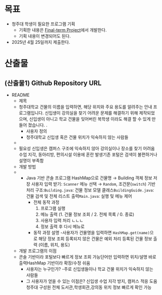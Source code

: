 # 목표

- 청주대 학생이 필요한 프로그램 기획
	- 기획한 내용은 [Final-term Project](Final-term%20Project.md)에서 개발한다.
	- 기획 내용이 변경되어도 된다.
- 2025년 4월 25일까지 제출한다.

# 산출물

## (산출물1) Github Repository URL

- README
	- 제목
	- 청주대학교 건물의 이름을 입력하면, 해당 위치와 주요 용도를 알려주는 안내 프로그램입니다. 신입생이 강의실을 찾기 어려운 문제를 해결하기 위해 제작되었으며, 신입생이 아니고 학교 건물을 잊어버린 복학생 이라도 해결 할 수 있게 만들어 졌습니다.
		.
		- 사용자 정의
		- 청주대학교 신입생 혹은 건물 위치가 익숙하지 않는 사람들
	-
	- 필요성
		신입생은 캠퍼스 구조에 익숙하지 않아 강의실이나 장소를 찾기 어려움수업 지각, 동아리방, 편의시설 이용에 혼란 발생기존 포털은 검색이 불편하거나 설명이 부족함
	- 개발 방법
	- - Java 기반 콘솔 프로그램   HashMap으로 건물명 → Building 객체 정보 저장   사용자 입력 받기: `Scanner`  메뉴 선택 → `Random`, 조건문(`switch`) 기반 처리  구조:`Building.java`: 건물 정보 모델 클래스`BuildingGuide.java`: 건물 검색 및 전체 리스트 출력`Main.java`: 실행 및 메뉴 제어
		- 전체 동작 과정
			1. 프로그램 실행  
			2. 메뉴 출력 (1. 건물 정보 조회 / 2. 전체 목록 / 0. 종료)  
			3. 사용자 입력 처리  ㄴㄴㄴ
			4. 정보 출력 후 다시 메뉴로
		- 동작 과정 설명
		-사용자가 건물명을 입력하면 `HashMap.get(name)`으로 해당 정보 조회   등록되지 않은 건물은 예외 처리  등록된 건물 정보 출력 (이름, 위치, 용도)
	- 개발 프로그램의 이점
	-  콘솔 기반이라 포털보다 빠르게 정보 조회 가능단어만 입력하면 위치/설명 바로 출력HashMap 기반이라 확장/수정 쉬움
		- 사용자는 누구인가?
			-주로 신입생들이나 학교 건물 위치가 익숙하지 않는 사람들
		- 그 사용자가 얻을 수 있는 이점은?
		 신입생 수업 지각 방지, 캠퍼스 적응 도움 청주대 구성원 전체 도서관,학생회관,강의동 위치 정보 빠르게 확인 가능
	
